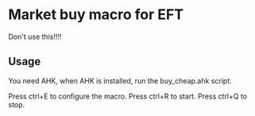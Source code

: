 # Market buy macro for EFT
Don't use this!!!!

## Usage
You need AHK, when AHK is installed, run the buy_cheap.ahk script.

Press ctrl+E to configure the macro.
Press ctrl+R to start.
Press ctrl+Q to stop.
